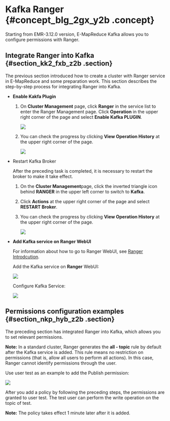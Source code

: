 # Kafka Ranger {#concept_blg_2gx_y2b .concept}

Starting from EMR-3.12.0 version, E-MapReduce Kafka allows you to configure permissions with Ranger.

## Integrate Ranger into Kafka {#section_kk2_fxb_z2b .section}

The previous section introduced how to create a cluster with Ranger service in E-MapReduce and some preparation work. This section describes the step-by-step process for integrating Ranger into Kafka.

-   **Enable Kakfa Plugin**
    1.  On **Cluster Management** page, click **Ranger** in the service list to enter the Ranger Management page. Click **Operation** in the upper right corner of the page and select **Enable Kafka PLUGIN**.

        ![](http://static-aliyun-doc.oss-cn-hangzhou.aliyuncs.com/assets/img/17899/154200937410838_en-US.png)

    2.  You can check the progress by clicking **View Operation History** at the upper right corner of the page.

        ![](http://static-aliyun-doc.oss-cn-hangzhou.aliyuncs.com/assets/img/17899/154200937510839_en-US.png)

-   Restart Kafka Broker

    After the preceding task is completed, it is necessary to restart the broker to make it take effect.

    1.  On the **Cluster Management**page, click the inverted triangle icon behind **RANGER** in the upper left corner to switch to **Kafka**.
    2.  Click **Actions** at the upper right corner of the page and select **RESTART Broker**.
    3.  You can check the progress by clicking **View Operation History** at the upper right corner of the page.

        ![](http://static-aliyun-doc.oss-cn-hangzhou.aliyuncs.com/assets/img/17899/154200937510840_en-US.png)

-   **Add Kafka service on Ranger WebUI**

    For information about how to go to Ranger WebUI, see [Ranger Introdcution](intl.en-US/.md#).

    Add the Kafka service on **Ranger** WebUI:

    ![](http://static-aliyun-doc.oss-cn-hangzhou.aliyuncs.com/assets/img/17899/154200937510841_en-US.png)

    Configure Kafka Service:

    ![](http://static-aliyun-doc.oss-cn-hangzhou.aliyuncs.com/assets/img/17899/154200937510842_en-US.png)


## Permissions configuration examples {#section_nkp_hyb_z2b .section}

The preceding section has integrated Ranger into Kafka, which allows you to set relevant permissions.

**Note:** In a standard cluster, Ranger generates the **all - topic** rule by default after the Kafka service is added. This rule means no restriction on permissions \(that is, allow all users to perform all actions\). In this case, Ranger cannot identify permissions through the user.

Use user test as an example to add the Publish permission:

![](http://static-aliyun-doc.oss-cn-hangzhou.aliyuncs.com/assets/img/17899/154200937510843_en-US.png)

After you add a policy by following the preceding steps, the permissions are granted to user test. The test user can perform the write operation on the topic of test.

**Note:** The policy takes effect 1 minute later after it is added.

